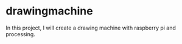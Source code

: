 # drawingmachine
In this project, I will create a drawing machine with raspberry pi and processing.
